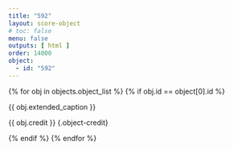 ```yaml
---
title: "592"
layout: score-object
# toc: false
menu: false
outputs: [ html ]
order: 14000
object:
  - id: "592"
---
```


{% for obj in objects.object_list %}
{% if obj.id == object[0].id %}

{{ obj.extended_caption }}

{{ obj.credit }} {.object-credit}

{% endif %}
{% endfor %}
